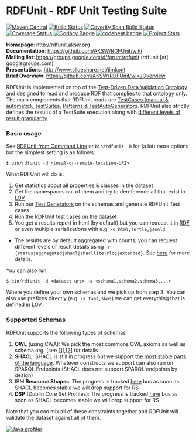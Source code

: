 RDFUnit - RDF Unit Testing Suite
==========

[![Maven Central](https://maven-badges.herokuapp.com/maven-central/org.aksw.rdfunit/rdfunit-parent/badge.svg)](https://maven-badges.herokuapp.com/maven-central/org.aksw.rdfunit/rdfunit-parent)
[![Build Status](https://travis-ci.org/AKSW/RDFUnit.svg?branch=master)](https://travis-ci.org/AKSW/RDFUnit)
[![Coverity Scan Build Status](https://scan.coverity.com/projects/2650/badge.svg?flat=1)](https://scan.coverity.com/projects/2650)
[![Coverage Status](https://coveralls.io/repos/AKSW/RDFUnit/badge.svg?branch=master&service=github)](https://coveralls.io/github/AKSW/RDFUnit?branch=master)
[![Codacy Badge](https://api.codacy.com/project/badge/grade/02907c27b76141709e5a6e9682fc836c)](https://www.codacy.com/app/jimkont/RDFUnit)
[![codebeat badge](https://codebeat.co/badges/fc781acc-0a9f-4796-9d33-28d1ffb3b019)](https://codebeat.co/projects/github-com-aksw-rdfunit)
[![Project Stats](https://www.openhub.net/p/RDFUnit/widgets/project_thin_badge.gif)](https://www.ohloh.net/p/RDFUnit)



**Homepage**: http://rdfunit.aksw.org <br/>
**Documentation**: https://github.com/AKSW/RDFUnit/wiki  <br/>
**Mailing list**: https://groups.google.com/d/forum/rdfunit (rdfunit [at] googlegroups.com)  <br/>
**Presentations**: http://www.slideshare.net/jimkont  <br/>
**Brief Overview**: https://github.com/AKSW/RDFUnit/wiki/Overview

RDFUnit is implemented on top of the [Test-Driven Data Validation Ontology](http://rdfunit.aksw.org/ns/core#) and designed to read and produce RDF that complies to that ontology only.
The main components that RDFUnit reads are 
[TestCases (manual & automatic), TestSuites](https://github.com/AKSW/RDFUnit/wiki/TestCases), 
[Patterns & TestAutoGenerators](https://github.com/AKSW/RDFUnit/wiki/Patterns-Generators). 
RDFUnit also strictly defines the results of a TestSuite execution along with [different levels of result granularity](https://github.com/AKSW/RDFUnit/wiki/Results).

### Basic usage

See [RDFUnit from Command Line](https://github.com/AKSW/RDFUnit/wiki/CLI) or `bin/rdfunit -h` for (a lot) more options but the simplest setting is as follows:

```console
$ bin/rdfunit -d <local-or-remote-location-URI>
```

What RDFUnit will do is:

1. Get statistics about all properties & classes in the dataset
1. Get the namespaces out of them and try to dereference all that exist in [LOV](http://lov.okfn.org)
1. Run our [Test Generators](https://github.com/AKSW/RDFUnit/wiki/Patterns-Generators) on the schemas and generate RDFUnit Test cases
1. Run the RDFUnit test cases on the dataset
1. You get a results report in html (by default) but you can request it in [RDF](http://rdfunit.aksw.org/ns/core#) or even multiple serializations with e.g.  `-o html,turtle,jsonld`
  * The results are by default aggregated with counts, you can request different levels of result details using `-r {status|aggregated|shacl|shacllite|rlog|extended}`. See [here](https://github.com/AKSW/RDFUnit/wiki/Results) for more details.

You can also run:
```console
$ bin/rdfunit -d <dataset-uri> -s <schema1,schema2,schema3,...>
```

Where you define your own schemas and we pick up from step 3. You can also use prefixes directly (e.g. `-s foaf,skos`) we can get everything that is defined in [LOV](http://lov.okfn.org).


### Supported Schemas

RDFUnit supports the following types of schemas

1. **OWL** (using CWA): We pick the most commons OWL axioms as well as schema.org. (see [[1]](https://github.com/AKSW/RDFUnit/labels/OWL),[[2]](https://github.com/AKSW/RDFUnit/issues/20) for details
1. **SHACL**: SHACL is still in progress but we support [the most stable parts of the language](https://github.com/AKSW/RDFUnit/labels/SHACL). Whatever constructs we support can also run on SPARQL Endpoints (SHACL does not support SPARQL endpoints by design)
1. IBM **Resource Shapes**: The progress is tracked [here](https://github.com/AKSW/RDFUnit/issues/23) bus as soon as SHACL becomes stable we will drop support for RS
1. **DSP** (Dublin Core Set Profiles): The progress is tracked [here](https://github.com/AKSW/RDFUnit/issues/22) bus as soon as SHACL becomes stable we will drop support for RS 

Note that you can mix all of these constraints together and RDFUnit will validate the dataset against all of them.

[![Java profiler](http://www.ej-technologies.com/images/product_banners/jprofiler_small.png)](http://www.ej-technologies.com/products/jprofiler/overview.html)
